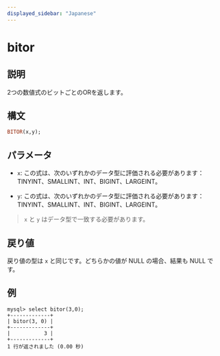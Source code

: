 ```yaml
---
displayed_sidebar: "Japanese"
---
```


# bitor

## 説明

2つの数値式のビットごとのORを返します。

## 構文

```Haskell
BITOR(x,y);
```

## パラメータ

- `x`: この式は、次のいずれかのデータ型に評価される必要があります：TINYINT、SMALLINT、INT、BIGINT、LARGEINT。

- `y`: この式は、次のいずれかのデータ型に評価される必要があります：TINYINT、SMALLINT、INT、BIGINT、LARGEINT。

> `x` と `y` はデータ型で一致する必要があります。

## 戻り値

戻り値の型は `x` と同じです。どちらかの値が NULL の場合、結果も NULL です。

## 例

```Plain Text
mysql> select bitor(3,0);
+-------------+
| bitor(3, 0) |
+-------------+
|           3 |
+-------------+
1 行が返されました (0.00 秒)
```
